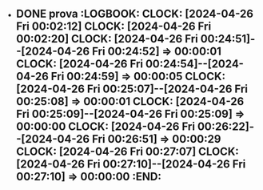 - DONE prova
  :LOGBOOK:
  CLOCK: [2024-04-26 Fri 00:02:12]
  CLOCK: [2024-04-26 Fri 00:02:20]
  CLOCK: [2024-04-26 Fri 00:24:51]--[2024-04-26 Fri 00:24:52] =>  00:00:01
  CLOCK: [2024-04-26 Fri 00:24:54]--[2024-04-26 Fri 00:24:59] =>  00:00:05
  CLOCK: [2024-04-26 Fri 00:25:07]--[2024-04-26 Fri 00:25:08] =>  00:00:01
  CLOCK: [2024-04-26 Fri 00:25:09]--[2024-04-26 Fri 00:25:09] =>  00:00:00
  CLOCK: [2024-04-26 Fri 00:26:22]--[2024-04-26 Fri 00:26:51] =>  00:00:29
  CLOCK: [2024-04-26 Fri 00:27:07]
  CLOCK: [2024-04-26 Fri 00:27:10]--[2024-04-26 Fri 00:27:10] =>  00:00:00
  :END:
	-